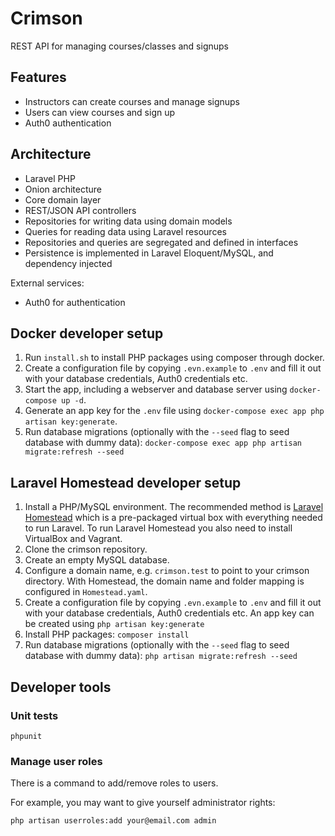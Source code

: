 # Crimson
REST API for managing courses/classes and signups

## Features

* Instructors can create courses and manage signups
* Users can view courses and sign up
* Auth0 authentication

## Architecture

* Laravel PHP
* Onion architecture
* Core domain layer
* REST/JSON API controllers
* Repositories for writing data using domain models
* Queries for reading data using Laravel resources
* Repositories and queries are segregated and defined in interfaces
* Persistence is implemented in Laravel Eloquent/MySQL, and dependency injected

External services:
* Auth0 for authentication

## Docker developer setup

1. Run `install.sh` to install PHP packages using composer through docker.
2. Create a configuration file by copying `.evn.example` to `.env` and fill it out with your database credentials, Auth0 credentials etc.
3. Start the app, including a webserver and database server using `docker-compose up -d`.
4. Generate an app key for the `.env` file using `docker-compose exec app php artisan key:generate`.
5. Run database migrations (optionally with the `--seed` flag to seed database with dummy data): `docker-compose exec app php artisan migrate:refresh --seed`

## Laravel Homestead developer setup

1. Install a PHP/MySQL environment. The recommended method is [Laravel Homestead](https://laravel.com/docs/5.6/homestead) which is a pre-packaged virtual box with everything needed to run Laravel. To run Laravel Homestead you also need to install VirtualBox and Vagrant.
2. Clone the crimson repository.
3. Create an empty MySQL database.
4. Configure a domain name, e.g. `crimson.test` to point to your crimson directory. With Homestead, the domain name and folder mapping is configured in `Homestead.yaml`.
5. Create a configuration file by copying `.evn.example` to `.env` and fill it out with your database credentials, Auth0 credentials etc. An app key can be created using `php artisan key:generate`
6. Install PHP packages: `composer install`
7. Run database migrations (optionally with the `--seed` flag to seed database with dummy data): `php artisan migrate:refresh --seed`

## Developer tools

### Unit tests

```
phpunit
```

### Manage user roles

There is a command to add/remove roles to users.

For example, you may want to give yourself administrator rights:

```
php artisan userroles:add your@email.com admin
```